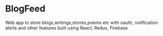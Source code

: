 # BlogFeed
Web app to store blogs,writings,stories,poems etc with oauth, notification alerts and other features built using React, Redux, Firebase
